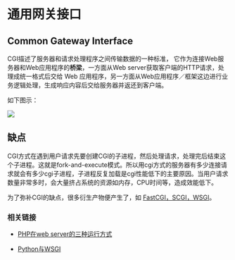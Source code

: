 # 通用网关接口

## Common Gateway Interface

CGI描述了服务器和请求处理程序之间传输数据的一种标准， 它作为连接Web服务器和Web应用程序的**桥梁**，一方面从Web server获取客户端的HTTP请求，处理成统一格式后交给 Web 应用程序，另一方面从Web应用程序／框架这边进行业务逻辑处理，生成响应内容后交给服务器并返还到客户端。

如下图示：

![](https://gblobscdn.gitbook.com/assets%2F-LhVVVI7iIuTsQN7G1oY%2F-LhVVYu-YEPEa4TkawNG%2F-LhVVhYODziEprrLbu9D%2Fimport8.svg?generation=1560692317274855&alt=media)

## 缺点
CGI方式在遇到用户请求先要创建CGI的子进程，然后处理请求，处理完后结束这个子进程。这就是fork-and-execute模式。所以用cgi方式的服务器有多少连接请求就会有多少cgi子进程，子进程反复加载是cgi性能低下的主要原因。当用户请求数量非常多时，会大量挤占系统的资源如内存，CPU时间等，造成效能低下。

为了弥补CGI的缺点，很多衍生产物便产生了，如 [FastCGI，SCGI，WSGI](https://blog.csdn.net/jazywoo123/article/details/19074187)。

### 相关链接

- [PHP在web server的三种运行方式](https://www.cnblogs.com/52php/p/5668823.html)​

- ​[Python与WSGI](https://www.jianshu.com/p/892561a947bf)